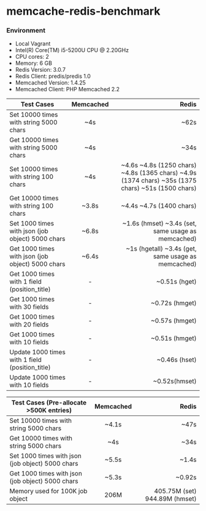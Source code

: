 # memcache-redis-benchmark

### Environment
- Local Vagrant 
- Intel(R) Core(TM) i5-5200U CPU @ 2.20GHz 
- CPU cores: 2
- Memory: 6 GB
- Redis Version: 3.0.7 
- Redis Client: predis/predis 1.0
- Memcached Version: 1.4.25 
- Memcached Client: PHP Memcached 2.2

| Test Cases        | Memcached           | Redis  |
| ------------- |:-------------:| -----:|
| Set 10000 times with string 5000 chars      | ~4s | ~62s |
| Get 10000 times with string 5000 chars      | ~4s | ~34s |
| Set 10000 times with string 100 chars | ~4s      |    ~4.6s ~4.8s (1250 chars) ~4.8s (1365 chars) ~4.9s (1374 chars) ~35s (1375 chars) ~51s (1500 chars)  | 
Get 10000 times with string 100 chars | ~3.8s | ~4.4s ~4.7s (1400 chars) | ~4.437s (1425 chars) ~4.8s (1439 chars) ~68s (1440 chars) ~60s (1450 chars) ~56s (1500 chars) |
Set 1000 times with json (job object) 5000 chars | ~6.8s | ~1.6s (hmset) ~3.4s (set, same usage as memcached) |
Get 1000 times with json (job object) 5000 chars | ~6.4s | ~1s (hgetall) ~3.4s (get, same usage as memcached) |
Get 1000 times with 1 field (position_title) | - | ~0.51s  (hget) |
Get 1000 times with 30 fields | - | ~0.72s (hmget) |
Get 1000 times with 20 fields | - | ~0.57s (hmget) |
Get 1000 times with 10 fields | - | ~0.51s (hmget) |
Update 1000 times with 1 field (position_title) | - | ~0.46s (hset) |
Update 1000 times with 10 fields | - | ~0.52s(hmset) |

| Test Cases (Pre-allocate >500K entries) | Memcached           | Redis  |
| ------------- |:-------------:| -----:|
Set 10000 times with string 5000 chars | ~4.1s | ~47s |
Get 10000 times with string 5000 chars | ~4s | ~34s |
Set 1000 times with json (job object) 5000 chars | ~5.5s | ~1.4s |
Get 1000 times with json (job object) 5000 chars | ~5.3s | ~0.92s | 
Memory used for 100K job object | 206M | 405.75M (set) 944.89M (hmset) |













